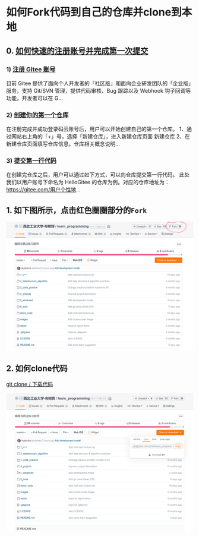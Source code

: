 # 如何Fork代码到自己的仓库并clone到本地

## 0. [如何快速的注册账号并完成第一次提交](https://gitee.com/help/categories/19)

### 1) [注册 Gitee 账号](https://gitee.com/help/articles/4113)

目前 Gitee 提供了面向个人开发者的「社区版」和面向企业研发团队的「企业版」服务，支持 Git/SVN 管理，提供代码审核、Bug 跟踪以及 Webhook 钩子回调等功能，开发者可以在 G...

### 2) [创建你的第一个仓库](https://gitee.com/help/articles/4120)

在注册完成并成功登录码云账号后，用户可以开始创建自己的第一个仓库。 1、通过网站右上角的「+」号，选择「新建仓库」，进入新建仓库页面 新建仓库 2、在新建仓库页面填写仓库信息。仓库相关概念说明...

### 3) [提交第一行代码](https://gitee.com/help/articles/4122)

在创建完仓库之后，用户可以通过如下方式，可以向仓库提交第一行代码。 此处我们以用户账号下命名为 HelloGitee 的仓库为例。对应的仓库地址为：https://gitee.com/用户个性地...



## 1. 如下图所示，点击红色圈圈部分的`Fork`

![usage](pic_git/how_to_fork.png)



## 2. 如何clone代码

[git clone / 下载代码](https://gitee.com/help/articles/4192#article-header0)

![usage](pic_git/git_clone_code.png)

